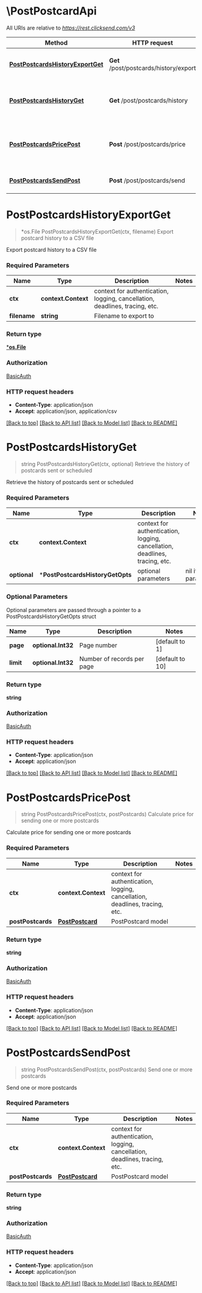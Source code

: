 # \PostPostcardApi

All URIs are relative to *https://rest.clicksend.com/v3*

Method | HTTP request | Description
------------- | ------------- | -------------
[**PostPostcardsHistoryExportGet**](PostPostcardApi.md#PostPostcardsHistoryExportGet) | **Get** /post/postcards/history/export | Export postcard history to a CSV file
[**PostPostcardsHistoryGet**](PostPostcardApi.md#PostPostcardsHistoryGet) | **Get** /post/postcards/history | Retrieve the history of postcards sent or scheduled
[**PostPostcardsPricePost**](PostPostcardApi.md#PostPostcardsPricePost) | **Post** /post/postcards/price | Calculate price for sending one or more postcards
[**PostPostcardsSendPost**](PostPostcardApi.md#PostPostcardsSendPost) | **Post** /post/postcards/send | Send one or more postcards


# **PostPostcardsHistoryExportGet**
> *os.File PostPostcardsHistoryExportGet(ctx, filename)
Export postcard history to a CSV file

Export postcard history to a CSV file

### Required Parameters

Name | Type | Description  | Notes
------------- | ------------- | ------------- | -------------
 **ctx** | **context.Context** | context for authentication, logging, cancellation, deadlines, tracing, etc.
  **filename** | **string**| Filename to export to | 

### Return type

[***os.File**](*os.File.md)

### Authorization

[BasicAuth](../README.md#BasicAuth)

### HTTP request headers

 - **Content-Type**: application/json
 - **Accept**: application/json, application/csv

[[Back to top]](#) [[Back to API list]](../README.md#documentation-for-api-endpoints) [[Back to Model list]](../README.md#documentation-for-models) [[Back to README]](../README.md)

# **PostPostcardsHistoryGet**
> string PostPostcardsHistoryGet(ctx, optional)
Retrieve the history of postcards sent or scheduled

Retrieve the history of postcards sent or scheduled

### Required Parameters

Name | Type | Description  | Notes
------------- | ------------- | ------------- | -------------
 **ctx** | **context.Context** | context for authentication, logging, cancellation, deadlines, tracing, etc.
 **optional** | ***PostPostcardsHistoryGetOpts** | optional parameters | nil if no parameters

### Optional Parameters
Optional parameters are passed through a pointer to a PostPostcardsHistoryGetOpts struct

Name | Type | Description  | Notes
------------- | ------------- | ------------- | -------------
 **page** | **optional.Int32**| Page number | [default to 1]
 **limit** | **optional.Int32**| Number of records per page | [default to 10]

### Return type

**string**

### Authorization

[BasicAuth](../README.md#BasicAuth)

### HTTP request headers

 - **Content-Type**: application/json
 - **Accept**: application/json

[[Back to top]](#) [[Back to API list]](../README.md#documentation-for-api-endpoints) [[Back to Model list]](../README.md#documentation-for-models) [[Back to README]](../README.md)

# **PostPostcardsPricePost**
> string PostPostcardsPricePost(ctx, postPostcards)
Calculate price for sending one or more postcards

Calculate price for sending one or more postcards

### Required Parameters

Name | Type | Description  | Notes
------------- | ------------- | ------------- | -------------
 **ctx** | **context.Context** | context for authentication, logging, cancellation, deadlines, tracing, etc.
  **postPostcards** | [**PostPostcard**](PostPostcard.md)| PostPostcard model | 

### Return type

**string**

### Authorization

[BasicAuth](../README.md#BasicAuth)

### HTTP request headers

 - **Content-Type**: application/json
 - **Accept**: application/json

[[Back to top]](#) [[Back to API list]](../README.md#documentation-for-api-endpoints) [[Back to Model list]](../README.md#documentation-for-models) [[Back to README]](../README.md)

# **PostPostcardsSendPost**
> string PostPostcardsSendPost(ctx, postPostcards)
Send one or more postcards

Send one or more postcards

### Required Parameters

Name | Type | Description  | Notes
------------- | ------------- | ------------- | -------------
 **ctx** | **context.Context** | context for authentication, logging, cancellation, deadlines, tracing, etc.
  **postPostcards** | [**PostPostcard**](PostPostcard.md)| PostPostcard model | 

### Return type

**string**

### Authorization

[BasicAuth](../README.md#BasicAuth)

### HTTP request headers

 - **Content-Type**: application/json
 - **Accept**: application/json

[[Back to top]](#) [[Back to API list]](../README.md#documentation-for-api-endpoints) [[Back to Model list]](../README.md#documentation-for-models) [[Back to README]](../README.md)

